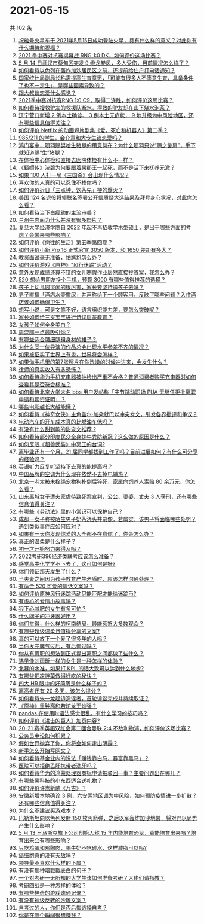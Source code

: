 # 2021-05-15

共 102 条

<!-- BEGIN -->
<!-- 最后更新时间 Sat May 15 2021 10:02:49 GMT+0800 (China Standard Time) -->

1. [祝融号火星车于
   2021年5月15日成功登陆火星，具有什么样的意义？对此你有什么期待和祝福？](https://www.zhihu.com/question/459371819)
2. [2021 季中赛对抗赛揭幕战 RNG 1:0
   DK，如何评价这场比赛？](https://www.zhihu.com/question/459459475)
3. [5 月 14 日武汉市蔡甸区突发 9
   级龙卷风，多人受伤，目前情况怎么样了？](https://www.zhihu.com/question/459494123)
4. [如何看待以色列在轰炸加沙居民区之前，还提前给住户打电话通知？](https://www.zhihu.com/question/459381446)
5. [国家统计局副局长称需提高生育意愿，「可能有很多人不愿意生育，具备条件了也不一定生」，是哪些因素导致的？](https://www.zhihu.com/question/459227388)
6. [跟大叔谈恋爱什么感觉？](https://www.zhihu.com/question/319597687)
7. [2021季中赛对抗赛RNG 1:0
   C9，取得二连胜，如何评价这局比赛？](https://www.zhihu.com/question/459488940)
8. [如何看待搜救驴友的救援队断水，得救的驴友却在山下烧水泡茶？](https://www.zhihu.com/question/459310609)
9. [辽宁营口新增 2 例本土确诊、 3 例本土无症状， 9
   地升级为中风险地区，还有哪些信息值得关注？](https://www.zhihu.com/question/459445245)
10. [如何评价 Netflix
    的动画短片剧集《爱，死亡和机器人》第二季？](https://www.zhihu.com/question/459134092)
11. [985/211 的学生，会介意和大专生谈恋爱吗？](https://www.zhihu.com/question/55883779)
12. [鸿门宴中，项羽赐樊哙生猪腿的用意何在？为什么项羽只说“赐之彘肩”，手下就知道赐“生”猪腿？](https://www.zhihu.com/question/19870339)
13. [在体检中心体检和直接去医院体检有什么不一样？](https://www.zhihu.com/question/24536825)
14. [《甄嬛传》浣碧为何要跟着果郡王一起死，而不是活下来抚养元澈？](https://www.zhihu.com/question/433789518)
15. [如果 100 人打一局《三国杀》会出现什么情况？](https://www.zhihu.com/question/458748936)
16. [喜欢你的人真的可以忍住不找你吗？](https://www.zhihu.com/question/433052807)
17. [如何评价近日「三点钟，饮茶先」梗的爆火？](https://www.zhihu.com/question/459087204)
18. [美国 124
    名退役将领联名签署公开信质疑大选结果及拜登身心状况，对此你怎么看？](https://www.zhihu.com/question/459466085)
19. [如何看待当下白瘦幼的主流审美？](https://www.zhihu.com/question/63812554)
20. [兰州牛肉面为什么并没有很多肉片？](https://www.zhihu.com/question/448755182)
21. [复旦大学经济学院自 2022
    年起不再招收学术型硕士，是出于哪些方面的考虑？会带来哪些影响？](https://www.zhihu.com/question/458991146)
22. [如何评价《向往的生活》第五季第四期？](https://www.zhihu.com/question/458385376)
23. [如何评价小新 Pro 16 正式官宣 3050 版本，和 1650
    差距有多大？](https://www.zhihu.com/question/459174182)
24. [教资面试毫无准备，怕尴尬怎么办？](https://www.zhihu.com/question/458928684)
25. [如何评价游戏《原神》“风行迷踪”活动？](https://www.zhihu.com/question/459371771)
26. [意外发现成绩还算不错的女儿寒假作业居然直接抄答案，我怎么办？](https://www.zhihu.com/question/444223188)
27. [520 想给男朋友换个手机，预算 3000
    有哪些值得推荐的选择？](https://www.zhihu.com/question/458226493)
28. [孩子上幼儿园哭闹的很厉害，家长要坚持送孩子去吗？](https://www.zhihu.com/question/402790783)
29. [男子直播「酒店水壶撒尿」并声称给下一个顾客用，反映了哪些问题？入住酒店该如何确保卫生？](https://www.zhihu.com/question/459371363)
30. [想写小说，可是文笔不好，语言组织能力差，要怎么突破呢？](https://www.zhihu.com/question/459065020)
31. [家长如何给三岁宝宝进行诗词启蒙教育？](https://www.zhihu.com/question/344219807)
32. [女孩子如何全身美白？](https://www.zhihu.com/question/28991460)
33. [周深哪一点最吸引你？](https://www.zhihu.com/question/453666454)
34. [有哪些适合腰细腿粗身材的裙子？](https://www.zhihu.com/question/451854465)
35. [为什么同一位导演的作品总会出现水平参差不齐的情况？](https://www.zhihu.com/question/457590938)
36. [如果被证实了世界上有鬼，世界将会怎样？](https://www.zhihu.com/question/405528524)
37. [如果你手机里的第7张照片在你洗澡的时候冲进来，会发生什么？](https://www.zhihu.com/question/405633395)
38. [律师的真实收入有多恐怖？](https://www.zhihu.com/question/360433896)
39. [如何看待华为手机充电器被抽检出严重不合格？普通消费者购买充电器时如何查看其是否符合标准？](https://www.zhihu.com/question/459365657)
40. [如何看待北京大学未名 bbs 用户发帖称「字节跳动职场 PUA
    无继任拒批离职申请和薪资证明」？](https://www.zhihu.com/question/459317193)
41. [哪些电影越长大越能懂？](https://www.zhihu.com/question/453278386)
42. [如何看待《神奇女侠》主角盖尔·加朵就巴以冲突发文，引发各界批评和争议？](https://www.zhihu.com/question/459349054)
43. [电动汽车的开车成本真的比燃油车低吗？](https://www.zhihu.com/question/423963353)
44. [有没有什么甜到齁的甜宠文推荐 ?](https://www.zhihu.com/question/362988648)
45. [如何看待部分印度民众全身抹牛粪防新冠？这么做的原因是什么？](https://www.zhihu.com/question/459344479)
46. [如何反驳《超兽武装》中冥王的台词?](https://www.zhihu.com/question/453809133)
47. [离毕业还有一个月，21
    届同学都找到工作了吗？目前进展如何？有什么可分享的经验吗？](https://www.zhihu.com/question/459163280)
48. [英语听力反复听坚持下去真的能提高吗？](https://www.zhihu.com/question/25869262)
49. [中国品牌的空调为什么现在依然不去掉电辅热？](https://www.zhihu.com/question/437041385)
50. [北京一老太被未拴绳宠物狗扑倒后猝死，家属向饲养人索赔 80
    余万元，你怎么看？](https://www.zhihu.com/question/459188941)
51. [山东禹城女子遭夫家虐待致死案宣判，公公、婆婆、丈夫 3
    人获刑，还有哪些信息值得关注？](https://www.zhihu.com/question/459407000)
52. [有哪些《劳动法》里的小常识可以保护自己？](https://www.zhihu.com/question/322472303)
53. [成都一女子称被陌生男子奶茶浇头并录像，若属实，该男子将面临哪些处罚？遇到类似事件应如何应对？](https://www.zhihu.com/question/459197699)
54. [如果有一天你发现你爱的人全都不在意你了，你会怎么办？](https://www.zhihu.com/question/456409558)
55. [真正的温柔是什么样子？](https://www.zhihu.com/question/374915368)
56. [初一才开始努力来得及吗？](https://www.zhihu.com/question/456184637)
57. [2022考研396经济类联考应该怎么准备？](https://www.zhihu.com/question/438333880)
58. [感觉高中化学学不下去了，这可如何是好?](https://www.zhihu.com/question/412638701)
59. [你们领证那天发生了什么？](https://www.zhihu.com/question/426768936)
60. [当夫妻之间因为孩子教育产生矛盾时，应该怎样沟通处理？](https://www.zhihu.com/question/457762381)
61. [有适合 520 可爱的情话文案吗？](https://www.zhihu.com/question/395634625)
62. [如何评价原神风行迷踪活动只能匹配才能给迷踪币?](https://www.zhihu.com/question/458975388)
63. [有虐心的爱情小故事吗？](https://www.zhihu.com/question/381394515)
64. [狠下心减肥的女生有多可怕？](https://www.zhihu.com/question/431969166)
65. [什么牌子的冲牙器好用？](https://www.zhihu.com/question/265185969)
66. [你们觉得，什么样的柯南结局，最能惹怒大多数观众？](https://www.zhihu.com/question/336378614)
67. [有哪些超级温柔且值得分享的文案?](https://www.zhihu.com/question/398204205)
68. [真的可以放下一个爱了很多年的人吗？](https://www.zhihu.com/question/453855079)
69. [当你发完脾气过后，有后悔过吗？](https://www.zhihu.com/question/450090677)
70. [你从有离职的想法到正式提出离职之间都做了些什么？](https://www.zhihu.com/question/459123577)
71. [遇见像刘雨昕一样的女生是一种怎样的体验？](https://www.zhihu.com/question/458764364)
72. [北慕的水准，如果打 KPL 的话大致可以达到什么地步?](https://www.zhihu.com/question/457025589)
73. [有哪些把凉拌菜做得好吃的秘诀？](https://www.zhihu.com/question/327948969)
74. [四大 HR 眼中的好简历是什么样子的？](https://www.zhihu.com/question/270327306)
75. [离高考还有 20 多天，该怎么提分？](https://www.zhihu.com/question/458625286)
76. [如何看待朱一龙起诉造谣者，首轮诉讼完成并持续取证？](https://www.zhihu.com/question/459455006)
77. [《原神》里钟离和若坨龙王谁强？](https://www.zhihu.com/question/455513453)
78. [pandas 在使用时语法感觉很乱，有什么学习的技巧吗？](https://www.zhihu.com/question/289788451)
79. [如何评价《进击的巨人》加页内容?](https://www.zhihu.com/question/458917406)
80. [20-21 赛季英超双红会第二回合曼联 2:4
    不敌利物浦，如何评价这场比赛？](https://www.zhihu.com/question/459329808)
81. [公务员申论如何积累？](https://www.zhihu.com/question/62703465)
82. [假如世界抛弃了你，你将会如何走出阴霾？](https://www.zhihu.com/question/454120128)
83. [新手怎么开始写网文？](https://www.zhihu.com/question/454846719)
84. [如何看待基金业内的说法「赚钱靠白马，暴富靠黑马」？](https://www.zhihu.com/question/458871834)
85. [医院可以拒绝乙肝携带者洗牙吗？](https://www.zhihu.com/question/64913982)
86. [如何看待华为的鸿蒙处理器商标申请被驳回一事？主要问题出在哪儿？](https://www.zhihu.com/question/459040169)
87. [有哪些黑科技的小东西适合送礼物？](https://www.zhihu.com/question/267703735)
88. [如何评价许嵩新歌《万古》？](https://www.zhihu.com/question/459309716)
89. [安徽新增本地确诊 3
    例，六安两地区调为中风险，如何预防疫情进一步扩散？还有哪些信息值得关注？](https://www.zhihu.com/question/459297033)
90. [为什么不建议买游戏本？](https://www.zhihu.com/question/406822764)
91. [巴勒斯坦向以色列发射 150
    枚火箭弹，之后以军轰炸加沙地带，将对巴以局势产生什么影响？](https://www.zhihu.com/question/458956080)
92. [5 月 13 日马斯克旗下公司创始人称 15
    年内能培育恐龙，真能培育出来吗？培育出来会有哪些影响？](https://www.zhihu.com/question/459235882)
93. [只吃鸡蛋和鸡胸肉，喝牛奶不吃碳水，这样减脂可以吗?](https://www.zhihu.com/question/419594552)
94. [癌细胞真的没有天敌吗？](https://www.zhihu.com/question/443608344)
95. [领导最不喜欢什么样的下属？](https://www.zhihu.com/question/401065430)
96. [有没有那种暗戳戳表白的句子？](https://www.zhihu.com/question/300244719)
97. [一个对考研一无所知的大学生该如何准备考研？大佬们请指教？](https://www.zhihu.com/question/62653700)
98. [考研四战是一种怎样的体验？](https://www.zhihu.com/question/53757945)
99. [有哪些神奇的游戏速通记录？](https://www.zhihu.com/question/458843261)
100. [有没有神级反转的沙雕文案？](https://www.zhihu.com/question/452293238)
101. [自考过的人，你们是否后悔选择自考？](https://www.zhihu.com/question/337908624)
102. [你是在哪个瞬间很想賺钱？](https://www.zhihu.com/question/451973989)

<!-- END -->
